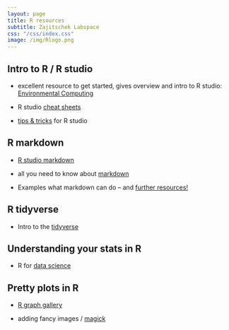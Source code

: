 ```yaml
---
layout: page
title: R resources
subtitle: Zajitschek Labspace
css: "/css/index.css"
image: /img/Rlogo.png
---
```


## Intro to R / R studio

- excellent resource to get started, gives overview and intro to R studio:
[Environmental Computing](http://environmentalcomputing.net/)
    
- R studio [cheat sheets](https://www.rstudio.com/resources/cheatsheets/)    

- [tips & tricks](https://appsilon.com/r-studio-shortcuts-and-tips/?nabe=4825491004194816:1) for R studio  

## R markdown

- [R studio markdown](https://rmarkdown.rstudio.com/)

- all you need to know about [markdown](https://bookdown.org/yihui/rmarkdown/)

- Examples what markdown can do – and [further resources!](https://rmarkdown.rstudio.com/gallery.html)

## R tidyverse

- Intro to the [tidyverse](https://datacarpentry.org/R-ecology-lesson/03-dplyr.html) 
   

## Understanding your stats in R

- R for [data science](https://r4ds.had.co.nz/)   


## Pretty plots in R

- [R graph gallery](http://r-graph-gallery.com/)

- adding fancy images / [magick](https://cran.r-project.org/web/packages/magick/vignettes/intro.html)

